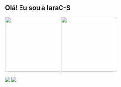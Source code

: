 ## Olá! Eu sou a IaraC-S

<div align="left">
  <a href="https://github.com/IaraC-S">
  <img height="180em" src="https://github-readme-stats.vercel.app/api?username=iarac-s&show_icons=true&theme=tokyonight&include_all_commits=true&count_private=true"/>
  <img height="180em" src="https://github-readme-stats.vercel.app/api/top-langs/?username=iarac-s&layout=compact&langs_count=7&theme=tokyonight"/>
</div>

<a href = "mailto:iaracampos.df@gmail.com"><img src="https://img.shields.io/badge/-Gmail-%23333?style=for-the-badge&logo=gmail&logoColor=white" target="_blank"></a>
  <a href="https://www.linkedin.com/in/iara-campos-a2a5b4203/" target="_blank"><img src="https://img.shields.io/badge/-LinkedIn-%230077B5?style=for-the-badge&logo=linkedin&logoColor=white" target="_blank"></a> 
  
  
